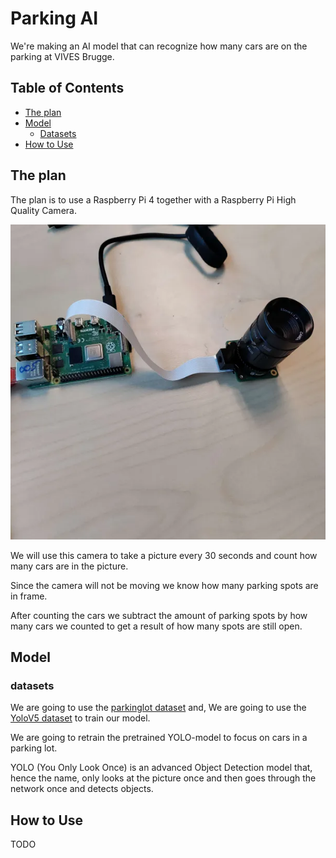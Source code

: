 # Parking AI

We're making an AI model that can recognize how many cars are on the parking at VIVES Brugge.


## Table of Contents
- [The plan](#the-plan)
- [Model](model)
  - [Datasets](datasets)  
- [How to Use](#how-to-use)

## The plan

The plan is to use a Raspberry Pi 4 together with a Raspberry Pi High Quality Camera.

![Setup](/img/setup.png)

We will use this camera to take a picture every 30 seconds and count how many cars are in the picture.

Since the camera will not be moving we know how many parking spots are in frame.

After counting the cars we subtract the amount of parking spots by how many cars we counted to get a result of how many spots are still open.

## Model
### datasets
We are going to use the [parkinglot dataset](https://www.kaggle.com/datasets/blanderbuss/parking-lot-dataset) and,
We are going to use the [YoloV5 dataset](https://www.kaggle.com/datasets/braunge/aerial-view-car-detection-for-yolov5/data) to train our model.

We are going to retrain the pretrained YOLO-model to focus on cars in a parking lot.

YOLO (You Only Look Once) is an advanced Object Detection model that, hence the name, only looks at the picture once and then goes through the network once and detects objects.

## How to Use

TODO
